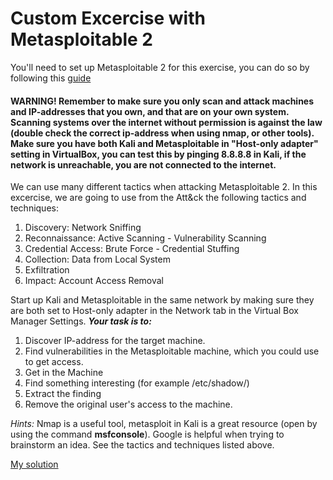# Custom Excercise with Metasploitable 2

You'll need to set up Metasploitable 2 for this exercise, you can do so by following this [guide](https://github.com/tonikerttula/APE/blob/main/installs/metasploitable2installation.md)

#### WARNING! Remember to make sure you only scan and attack machines and IP-addresses that you own, and that are on your own system. Scanning systems over the internet without permission is against the law (double check the correct ip-address when using nmap, or other tools). Make sure you have both Kali and Metasploitable in "Host-only adapter" setting in VirtualBox, you can test this by pinging 8.8.8.8 in Kali, if the network is unreachable, you are not connected to the internet.

We can use many different tactics when attacking Metasploitable 2. In this excercise, we are going to use from the Att&ck the following tactics and techniques:

1. Discovery: Network Sniffing
2. Reconnaissance: Active Scanning - Vulnerability Scanning
3. Credential Access: Brute Force - Credential Stuffing
4. Collection: Data from Local System
5. Exfiltration
6. Impact: Account Access Removal

Start up Kali and Metasploitable in the same network by making sure they are both set to Host-only adapter in the Network tab in the Virtual Box Manager Settings. ___Your task is to:___

1. Discover IP-address for the target machine.
2. Find vulnerabilities in the Metasploitable machine, which you could use to get access. 
3. Get in the Machine
4. Find something interesting (for example /etc/shadow/)
5. Extract the finding
6. Remove the original user's access to the machine.

_Hints:_ Nmap is a useful tool, metasploit in Kali is a great resource (open by using the command __msfconsole__). Google is helpful when trying to brainstorm an idea. See the tactics and techniques listed above.

[My solution](https://github.com/tonikerttula/APE/blob/main/solutions/Excercise1solution.md)
